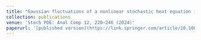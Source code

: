 ```yaml
---
title: "Gaussian fluctuations of a nonlinear stochastic heat equation in dimension two. "
collection: publications
venue: 'Stoch PDE: Anal Comp 12, 220–246 (2024)'
paperurl: '[published version](https://link.springer.com/article/10.1007/s40072-022-00282-6)'
---
```

